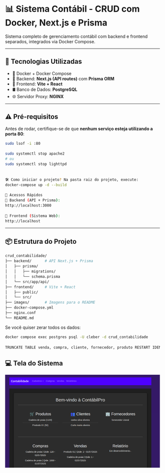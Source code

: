 # 📊 Sistema Contábil - CRUD com Docker, Next.js e Prisma

Sistema completo de gerenciamento contábil com backend e frontend separados, integrados via Docker Compose.

---

## 🚀 Tecnologias Utilizadas

- 🐳 Docker + Docker Compose
- 🔧 Backend: **Next.js (API routes)** com **Prisma ORM**
- 🎨 Frontend: **Vite + React**
- 🛢️ Banco de Dados: **PostgreSQL**
- 🌐 Servidor Proxy: **NGINX**

---

## ⚠️ Pré-requisitos

Antes de rodar, certifique-se de que **nenhum serviço esteja utilizando a porta 80**:

```bash
sudo lsof -i :80

sudo systemctl stop apache2
# ou
sudo systemctl stop lighttpd


🛠️ Como iniciar o projeto? Na pasta raiz do projeto, execute:
docker-compose up -d --build

🔗 Acessos Rápidos
🧠 Backend (API + Prisma):
http://localhost:3000

💼 Frontend (Sistema Web):
http://localhost

```
---

## 📦 Estrutura do Projeto
```bash
crud_contabilidade/
├── backend/      # API Next.js + Prisma
│   ├── prisma/
│   │   ├── migrations/
│   │   └── schema.prisma
│   └── src/app/api/
├── frontend/     # Vite + React
│   ├── public/
│   └── src/
├── images/       # Imagens para o README
├── docker-compose.yml
├── nginx.conf
└── README.md
```
Se você quiser zerar todos os dados:

```bash
docker compose exec postgres psql -U cleber -d crud_contabilidade

TRUNCATE TABLE venda, compra, cliente, fornecedor, produto RESTART IDENTITY CASCADE;

```

## 💻 Tela do Sistema
![Tela do sistema](images/sistema.png)

